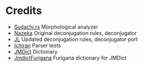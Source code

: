 # Credits
- [Sudachi.rs](https://github.com/WorksApplications/sudachi.rs) Morphological analyzer
- [Nazeka](https://github.com/wareya/nazeka) Original deconjugation rules, deconjugator
- [JL](https://github.com/rampaa/JL/tree/master) Updated deconjugation rules, deconjugator port
- [Ichiran](https://github.com/tshatrov/ichiran) Parser tests
- [JMDict](https://www.edrdg.org/wiki/index.php/JMdict-EDICT_Dictionary_Project) Dictionary
- [JmdictFurigana](https://github.com/Doublevil/JmdictFurigana) Furigana dictionary for JMDict